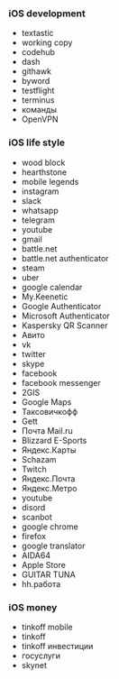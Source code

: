 ### iOS development

- textastic
- working copy
- codehub
- dash
- githawk
- byword
- testflight
- terminus
- команды
- OpenVPN

### iOS life style

- wood block
- hearthstone
- mobile legends
- instagram
- slack
- whatsapp
- telegram
- youtube
- gmail
- battle.net
- battle.net authenticator
- steam
- uber
- google calendar
- My.Keenetic
- Google Authenticator
- Microsoft Authenticator
- Kaspersky QR Scanner
- Авито
- vk
- twitter
- skype
- facebook
- facebook messenger
- 2GIS
- Google Maps
- Таксовичкофф
- Gett
- Почта Mail.ru
- Blizzard E-Sports
- Яндекс.Карты
- Schazam
- Twitch
- Яндекс.Почта
- Яндекс.Метро
- youtube
- disord
- scanbot
- google chrome
- firefox
- google translator
- AIDA64
- Apple Store
- GUITAR TUNA
- hh.работа

### iOS money

- tinkoff mobile
- tinkoff
- tinkoff инвестиции
- госуслуги
- skynet
